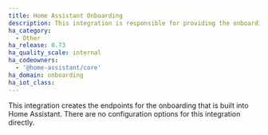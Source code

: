 ```yaml
---
title: Home Assistant Onboarding
description: This integration is responsible for providing the onboarding endpoints.
ha_category:
  - Other
ha_release: 0.73
ha_quality_scale: internal
ha_codeowners:
  - '@home-assistant/core'
ha_domain: onboarding
ha_iot_class:
---
```


This integration creates the endpoints for the onboarding that is built into Home Assistant. There are no configuration options for this integration directly.
